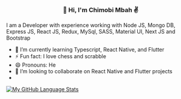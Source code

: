 <h3 align="center">👋 Hi, I'm Chimobi Mbah ✌️</h3>
<p >I am a Developer with experience working with Node JS, Mongo DB, Express JS, React JS, Redux, MySql, SASS, Material UI, Next JS and Bootstrap</p>

- 🌱 I’m currently learning Typescript, React Native, and Flutter
- ⚡ Fun fact: I love chess and scrabble
- 😄 Pronouns: He
- 👯 I’m looking to collaborate on React Native and Flutter projects
- 

[![My GitHub Language Stats](https://github-readme-stats.vercel.app/api/top-langs/?username=mr-chidex&langs_count=5&theme=radical&hide=ruby )]()
<!--
**mr-chidex/mr-chidex** is a ✨ _special_ ✨ repository because its `README.md` (this file) appears on your GitHub profile.

Here are some ideas to get you started:

- 🔭 I’m currently working on ...
- 🌱 I’m currently learning ...
- 👯 I’m looking to collaborate on ...
- 🤔 I’m looking for help with ...
- 💬 Ask me about ...
- 📫 How to reach me: ...
- 😄 Pronouns: ...
- ⚡ Fun fact: ...
-->
